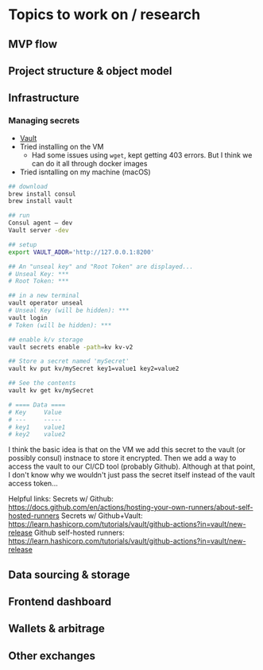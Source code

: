 # Topics to work on / research

## MVP flow

## Project structure & object model

## Infrastructure

### Managing secrets

- [Vault](https://github.com/hashicorp/vault)
- Tried installing on the VM
  - Had some issues using `wget`, kept getting 403 errors. But I think we can do it all through docker images
- Tried isntalling on my machine (macOS)

```sh
## download
brew install consul
brew install vault

## run
Consul agent — dev
Vault server -dev

## setup
export VAULT_ADDR='http://127.0.0.1:8200'

## An "unseal key" and "Root Token" are displayed...
# Unseal Key: ***
# Root Token: ***
```

```sh
## in a new terminal
vault operator unseal
# Unseal Key (will be hidden): ***
vault login
# Token (will be hidden): ***

## enable k/v storage
vault secrets enable -path=kv kv-v2

## Store a secret named 'mySecret'
vault kv put kv/mySecret key1=value1 key2=value2

## See the contents
vault kv get kv/mySecret

# ==== Data ====
# Key     Value
# ---     -----
# key1    value1
# key2    value2
```

I think the basic idea is that on the VM we add this secret to the vault (or possibly consul) instnace to store it encrypted. Then we add a way to access the vault to our CI/CD tool (probably Github). Although at that point, I don't know why we wouldn't just pass the secret itself instead of the vault access token...

Helpful links:
Secrets w/ Github: https://docs.github.com/en/actions/hosting-your-own-runners/about-self-hosted-runners
Secrets w/ Github+Vault: https://learn.hashicorp.com/tutorials/vault/github-actions?in=vault/new-release
Github self-hosted runners: https://learn.hashicorp.com/tutorials/vault/github-actions?in=vault/new-release

## Data sourcing & storage

## Frontend dashboard

## Wallets & arbitrage

## Other exchanges
